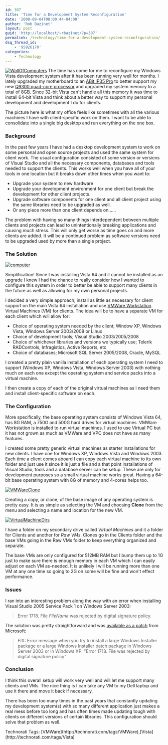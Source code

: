 ```yaml
---
id: 307
title: 'Time for a Development System Reconfiguration'
date: '2008-09-04T08:00:44-04:00'
author: 'Rob Bazinet'
layout: post
guid: 'http://localhost/~rbazinet/?p=307'
permalink: /technology/time-for-a-development-system-reconfiguration/
dsq_thread_id:
    - '95926170'
categories:
    - Technology
---
```


[![WallOfComputers](http://accidentaltechnologist.com/files/media/image/WindowsLiveWriter/Test_F33A/WallOfComputers_thumb.jpg)](http://accidentaltechnologist.com/files/media/image/WindowsLiveWriter/Test_F33A/WallOfComputers_2.jpg) The time has come for me to reconfigure my Windows Vista development system after it has been running very well for months. I lately upgraded my motherboard to an [ABit IP35 Pro](http://www.abit.com.tw/page/en/motherboard/motherboard_detail.php?pMODEL_NAME=IP35+Pro&fMTYPE=LGA775) to better support my new [Q9300 quad-core processor](http://www.newegg.com/Product/Product.aspx?Item=N82E16819115043) and upgraded my system memory to a total of 8GB. Since 32-bit Vista can't handle all this memory it was time to install 64-bit Vista and think about a better way to support my personal development and development I do for clients.

The picture here is what my office feels like sometimes with all the various machines I have with client-specific work on them. I want to be able to consolidate into a single big desktop and run everything on the one box.

### Background

In the past few years I have had a desktop development system to work on some personal and open source projects and used the same system for client work. The usual configuration consisted of some version or versions of Visual Studio and all the necessary components, databases and tools needed to support the clients. This works well when you have all of your tools in one location but it breaks down other times when you want to:

- Upgrade your system to new hardware
- Upgrade your development environment for one client but break the development for other client projects.
- Upgrade software components for one client and all client project using the same libraries need to be upgraded as well.
- Or any piece more than one client depends on......

The problem with having so many things interdependent between multiple clients and projects can lead to unintentionally breaking applications and causing much stress. This will only get worse as time goes on and more clients are added. It will be a continued problem as software versions need to be upgraded used by more than a single project.

### The Solution

[![computer](http://accidentaltechnologist.com/files/media/image/WindowsLiveWriter/Test_F33A/computer_thumb.jpg)](http://accidentaltechnologist.com/files/media/image/WindowsLiveWriter/Test_F33A/computer_2.jpg)

Simplification! Since I was installing Vista 64 and it cannot be installed as an upgrade I knew I had the chance to really consider how I wanted to configure this system in order to better be able to support many clients in the future as well as allowing for my own personal projects.

I decided a very simple approach; install as little as necessary for client support on the main Vista 64 installation and use [VMWare Workstation](http://www.vmware.com/products/ws/overview.html) Virtual Machines (VM) for clients. The idea will be to have a separate VM for each client which will allow for:

- Choice of operating system needed by the client; Window XP, Windows Vista, Windows Server 2003/2008 or Linux
- Choice of development tools; Visual Studio 2003/2005/2008
- Choice of whichever libraries and versions we typically use; Telerik RADControls, Infragistics, Active Reports, etc
- Choice of databases; Microsoft SQL Server 2005/2008, Oracle, MySQL

I created a pretty plain vanilla installation of each operating system I need to support (Windows XP, Windows Vista, Windows Server 2003) with nothing much on each one except the operating system and service packs into a virtual machine.

I then create a copy of each of the original virtual machines as I need them and install client-specific software on each.

### The Configuration

More specifically, the base operating system consists of Windows Vista 64, has 8G RAM, a 750G and 500G hard drives for virtual machines. VMWare Workstation is installed to run virtual machines. I used to use Virtual PC but it has not grown as much as VMWare and VPC does not have as many features.

I created some pretty generic virtual machines as starter installations for new clients. I have one for Windows XP, Windows Vista and Windows 2003. Each time a client comes aboard I can copy each virtual machine to its own folder and just use it since it is just a file and a that point installations of Visual Studio, tools and a database server can be setup. These are only for development purposes so a small virtual machine works great. Having a 64-bit base operating system with 8G of memory and 4-cores helps too.

[![VMWareClone](http://accidentaltechnologist.com/files/media/image/WindowsLiveWriter/Test_F33A/VMWareClone_thumb.jpg)](http://accidentaltechnologist.com/files/media/image/WindowsLiveWriter/Test_F33A/VMWareClone_2.jpg)

Creating a copy, or clone, of the base image of any operating system is pretty easy. It is as simple as selecting the VM and choosing **Clone** from the menu and selecting a name and location for the new VM.

[![VirtualMachineDirs](http://accidentaltechnologist.com/files/media/image/WindowsLiveWriter/Test_F33A/VirtualMachineDirs_thumb.jpg)](http://accidentaltechnologist.com/files/media/image/WindowsLiveWriter/Test_F33A/VirtualMachineDirs_2.jpg)

I have a folder on my secondary drive called *Virtual Machines* and it a folder for Clients and another for *Raw VMs*. Clones go in the Clients folder and the base VMs going in the Raw VMs folder to keep everything organized and separate.

The base VMs are only configured for 512MB RAM but I bump them up to 1G just to make sure there is enough memory in each VM which I can easily adjust on each VM as-needed. It is unlikely I will be running more than one VM at any one time so going to 2G on some will be fine and won't effect performance.

### Issues

I ran into an interesting problem along the way with an error when installing Visual Studio 2005 Service Pack 1 on Windows Server 2003:

> Error 1718. File <var>FileName</var> was rejected by digital signature policy.

The solution was pretty straightforward and was [available as a patch](http://support.microsoft.com/kb/925336) from Microsoft:

> FIX: Error message when you try to install a large Windows Installer package or a large Windows Installer patch package in Windows Server 2003 or in Windows XP: "Error 1718. File was rejected by digital signature policy"

### Conclusion

I think this overall setup will work very well and will let me support many clients and VMs. The nice thing is I can take any VM to my Dell laptop and use it there and move it back if necessary.

There has been too many times in the past years that constantly updating my development system(s) with so many different application just makes a real mess before too long and has often times made updating tough with clients on different versions of certain libraries. This configuration should solve that problem as well.

<div class="wlWriterSmartContent" id="scid:0767317B-992E-4b12-91E0-4F059A8CECA8:7c9649a4-3346-4ad2-882a-85991b3594c7" style="padding-right: 0px; display: inline; padding-left: 0px; padding-bottom: 0px; margin: 0px;
padding-top: 0px">Technorati Tags: [VMWare](http://technorati.com/tags/VMWare),[Vista](http://technorati.com/tags/Vista)</div>